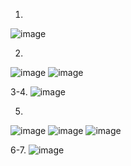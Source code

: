 1.
![image](https://github.com/user-attachments/assets/69c2bc36-d306-4363-a546-a63877adc917)


2.
![image](https://github.com/user-attachments/assets/03c6a702-accc-4559-8d78-95a23a5f42de)
![image](https://github.com/user-attachments/assets/ce894599-88a1-41a4-96cf-c19203b29b62)


3-4.
![image](https://github.com/user-attachments/assets/e58b41c0-d94f-4972-a732-20ef14231028)

5.
![image](https://github.com/user-attachments/assets/469d346a-1904-445d-b3df-d13c7b82f9b7)
![image](https://github.com/user-attachments/assets/ce35ed93-4a8d-4631-b0b3-4d0ffd5ac195)
![image](https://github.com/user-attachments/assets/084c1079-b95e-4192-a052-9e567cb0e0d5)


6-7.
![image](https://github.com/user-attachments/assets/83df8144-bb86-44e1-807d-868ccd66d543)
